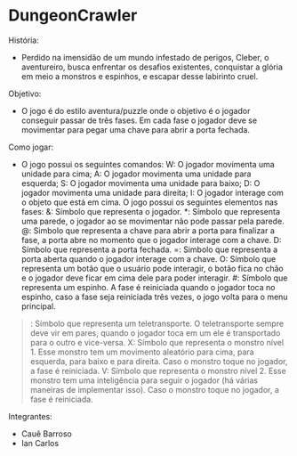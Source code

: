 # DungeonCrawler

História:
- Perdido na imensidão de um mundo infestado de perigos, Cleber, o aventureiro, busca enfrentar os desafios existentes, conquistar a glória em meio a monstros e espinhos, e escapar desse labirinto cruel.

Objetivo:
- O jogo é do estilo aventura/puzzle onde o objetivo é o jogador conseguir passar de três fases. Em cada fase o jogador deve se movimentar para pegar uma chave para abrir a porta fechada.

Como jogar:
- O jogo possui os seguintes comandos:
W: O jogador movimenta uma unidade para cima;
A: O jogador movimenta uma unidade para esquerda;
S: O jogador movimenta uma unidade para baixo;
D: O jogador movimenta uma unidade para direita;
I: O jogador interage com o objeto que está em cima.
     O jogo possui os seguintes elementos nas fases:
&: Símbolo que representa o jogador.
*: Símbolo que representa uma parede, o jogador ao se movimentar não pode passar pela parede.
@: Simbolo que representa a chave para abrir a porta para finalizar a fase, a porta abre no momento que o jogador interage com a chave.
D: Símbolo que representa a porta fechada.
=: Simbolo que representa a porta aberta quando o jogador interage com a chave.
O: Símbolo que representa um botão que o usuário pode interagir, o botão fica no chão e o jogador deve ficar em cima dele para poder interagir.
#: Símbolo que representa um espinho. A fase é reiniciada quando o jogador toca no espinho, caso a fase seja reiniciada três vezes, o jogo volta para o menu principal.
>: Símbolo que representa um teletransporte. O teletransporte sempre deve vir em pares, quando o jogador toca em um ele é transportado para o outro e vice-versa.
X: Símbolo que representa o monstro nível 1. Esse monstro tem um movimento aleatório para cima, para esquerda, para baixo e para direita. Caso o monstro toque no jogador, a fase é reiniciada.
V: Símbolo que representa o monstro nível 2. Esse monstro tem uma inteligência para seguir o jogador (há várias maneiras de implementar isso). Caso o monstro toque no jogador, a fase é reiniciada.

Integrantes:
- Cauê Barroso
- Ian Carlos
